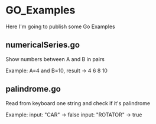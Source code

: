 # GO_Examples
Here I'm going to publish some Go Examples

## numericalSeries.go
Show numbers between A and B in pairs

Example:  A=4 and B=10, result -> 4 6 8 10

## palindrome.go
Read from keyboard one string and check if it's palindrome 

Example:    input: "CAR" -> false 
            input: "ROTATOR" -> true